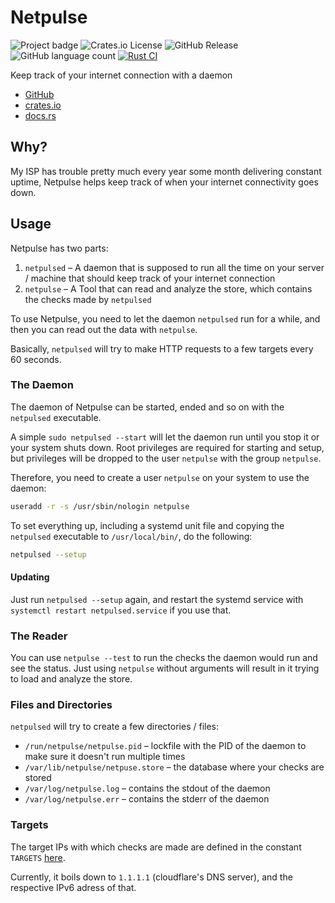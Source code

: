 # Netpulse

![Project badge](https://img.shields.io/badge/language-Rust-blue.svg)
![Crates.io License](https://img.shields.io/crates/l/netpulse)
![GitHub Release](https://img.shields.io/github/v/release/PlexSheep/netpulse)
![GitHub language count](https://img.shields.io/github/languages/count/PlexSheep/netpulse)
[![Rust CI](https://github.com/PlexSheep/netpulse/actions/workflows/cargo.yaml/badge.svg)](https://github.com/PlexSheep/hedu/actions/workflows/cargo.yaml)

Keep track of your internet connection with a daemon

* [GitHub](https://github.com/PlexSheep/netpulse)
* [crates.io](https://crates.io/crates/netpulse)
* [docs.rs](https://docs.rs/crate/netpulse/)

## Why?

My ISP has trouble pretty much every year some month delivering constant uptime,
Netpulse helps keep track of when your internet connectivity goes down.

## Usage

Netpulse has two parts:

1. `netpulsed` – A daemon that is supposed to run all the time on your server
   / machine that should keep track of your internet connection
2. `netpulse` – A Tool that can read and analyze the store, which contains the
   checks made by `netpulsed`

To use Netpulse, you need to let the daemon `netpulsed` run for a while, and
then you can read out the data with `netpulse`.

Basically, `netpulsed` will try to make HTTP requests to a few targets every 60
seconds.

### The Daemon

The daemon of Netpulse can be started, ended and so on with the `netpulsed`
executable.

A simple `sudo netpulsed --start` will let the daemon run until you stop it or
your system shuts down. Root privileges are required for starting and setup,
but privileges will be dropped to the user `netpulse` with the group
`netpulse`.

Therefore, you need to create a user `netpulse` on your system to use the
daemon:

```bash
useradd -r -s /usr/sbin/nologin netpulse
```

To set everything up, including a systemd unit file and copying the `netpulsed`
executable to `/usr/local/bin/`, do the following:

```bash
netpulsed --setup
```

#### Updating

Just run `netpulsed --setup` again, and restart the systemd service with
`systemctl restart netpulsed.service` if you use that.

### The Reader

You can use `netpulse --test` to run the checks the daemon would run and see the
status. Just using `netpulse` without arguments will result in it trying to load
and analyze the store.

### Files and Directories

`netpulsed` will try to create a few directories / files:

* `/run/netpulse/netpulse.pid` – lockfile with the PID of the daemon to make sure it doesn't run multiple times
* `/var/lib/netpulse/netpuse.store` – the database where your checks are stored
* `/var/log/netpulse.log` – contains the stdout of the daemon
* `/var/log/netpulse.err` – contains the stderr of the daemon

### Targets

The target IPs with which checks are made are defined in the constant `TARGETS` [here](./src/records.rs).

Currently, it boils down to `1.1.1.1` (cloudflare's DNS server), and the
respective IPv6 adress of that.
